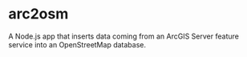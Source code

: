 arc2osm
=======

A Node.js app that inserts data coming from an ArcGIS Server feature service into an OpenStreetMap database.

